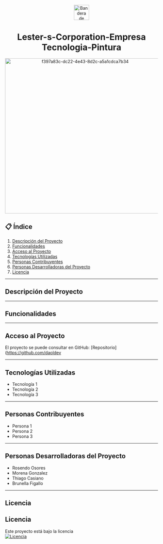 <p align="center">
  <img src="https://upload.wikimedia.org/wikipedia/commons/1/1a/Flag_of_Argentina.svg" width="50" alt="Bandera de Argentina"/>
</p>

<h1 align="center"> Lester-s-Corporation-Empresa Tecnologia-Pintura</h1>

<p align = center>
<img width="512" height="512" alt="f397a83c-dc22-4e43-8d2c-a5a1cdca7b34" src="https://github.com/user-attachments/assets/86a3bf06-6ddf-4ad0-b64b-dc6e56f118fd" />
</p>


## 📋 Índice
1. [Descripción del Proyecto](#descripción-del-proyecto)  
2. [Funcionalidades](#funcionalidades)  
3. [Acceso al Proyecto](#acceso-al-proyecto)  
4. [Tecnologías Utilizadas](#tecnologías-utilizadas)  
5. [Personas Contribuyentes](#personas-contribuyentes)  
6. [Personas Desarrolladoras del Proyecto](#personas-desarrolladoras-del-proyecto)  
7. [Licencia](#licencia)  

---

## Descripción del Proyecto


---

## Funcionalidades


---

## Acceso al Proyecto
El proyecto se puede consultar en GitHub: [Repositorio](https://github.com/daoldev

---

## Tecnologías Utilizadas
- Tecnología 1  
- Tecnología 2  
- Tecnología 3  

---

## Personas Contribuyentes
- Persona 1  
- Persona 2  
- Persona 3  

---

## Personas Desarrolladoras del Proyecto
- Rosendo Osores  
- Morena Gonzalez  
- Thiago Casiano  
- Brunella Figallo  

---

## Licencia
## Licencia  

Este proyecto está bajo la licencia  
[![Licencia](https://img.shields.io/badge/Apache%202.0-blue.svg)](LICENSE)


